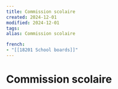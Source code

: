 ```yaml
---
title: Commission scolaire
created: 2024-12-01
modified: 2024-12-01
tags: 
alias: Commission scolaire

french:
- "[[18201 School boards]]"
---
```

# Commission scolaire
